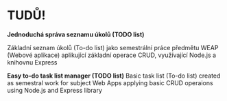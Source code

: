 # TUDŮ!
**Jednoduchá správa seznamu úkolů (TODO list)**

Základní seznam úkolů (To-do list) jako semestrální práce předmětu WEAP (Webové aplikace) aplikující základní operace CRUD, využívající Node.js a knihovnu Express

**Easy to-do task list manager (TODO list)**
Basic task list (To-do list) created as semestral work for subject Web Apps applying basic CRUD operaions using Node.js and Express library
